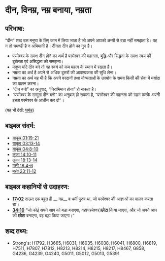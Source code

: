 # दीन, विनम्र, नम्र बनाया, नम्रता #

## परिभाषा: ##

“दीन” शब्द उस मनुष्य के लिए काम में लिया जाता है जो अपने आपको अन्यों से बड़ा नहीं समझता है। वह न तो घमण्डी है न अभिमानी है। दीनता दीन होने का गुण है।

* परमेश्वर के समक्ष दीन होने का अर्थ है परमेश्वर की महानता, बुद्धि और सिद्धता के समक्ष स्वयं की दुर्बलता एवं असिद्धता को समझना।
* मनुष्य यदि दीन बने तो वह स्वयं को कम महत्व के स्थान में रखता है।
* नम्रता का अर्थ है अपने से अधिक दूसरों की आवश्यकता की सुधि लेना।
* नम्रता का अर्थ यह भी है कि अपने वरदानों तथा योग्यताओं के उपयोग के समय किसी की सेवा में मर्यादा का पालन करना।
* “दीन बनो” का अनुवाद, “निराभिमान होना” हो सकता है।
* “परमेश्वर के सम्मुख दीन बनो” का अनुवाद हो सकता है, “परमेश्वर की महानता को ग्रहण करके अपनी इच्छा परमेश्वर के आधीन कर दो”।

(यह भी देखें: [घमंड](../other/proud.md))

## बाइबल संदर्भ: ##

* [याकूब 01:19-21](rc://hi/tn/help/jas/01/19)
* [याकूब 03:13-14](rc://hi/tn/help/jas/03/13)
* [याकूब 04:8-10](rc://hi/tn/help/jas/04/08)
* [लूका 14:10-11](rc://hi/tn/help/luk/14/10)
* [लूका 18:13-14](rc://hi/tn/help/luk/18/13)
* [मत्ती 18:4-6](rc://hi/tn/help/mat/18/04)
* [मत्ती 23:11-12](rc://hi/tn/help/mat/23/11)

## बाइबल कहानियों से उदाहरण: ##

* __[17:02](rc://hi/tn/help/obs/17/02)__ दाऊद एक बहुत ही __ नम्र__ व धर्मी पुरुष था, जो परमेश्वर की आज्ञाओं का पालन करता था।
* __[34:10](rc://hi/tn/help/obs/34/10)__  “जो कोई अपने आप को बड़ा बनाएगा, वह(परमेश्वर)__छोटा__ किया जाएगा, और जो अपने आप को __छोटा__ बनाएगा, वह बड़ा किया जाएगा।”


## शब्द तथ्य: ##

* Strong's: H1792, H3665, H6031, H6035, H6038, H6041, H6800, H6819, H7511, H7807, H7812, H8213, H8214, H8215, H8217, H8467, G858, G4236, G4239, G4240, G5011, G5012, G5013, G5391
